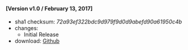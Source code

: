 #### [Version v1.0 / February 13, 2017]
- sha1 checksum: *72a93ef322bdc9d979f9d0d9abefd90a61950c4b*
- changes:
    - Initial Release
- download: [Github](https://github.com/dotWee/MicroPinner/releases/download/release-v1.0/release_v1.0.apk)